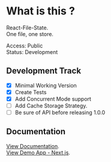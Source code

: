 # What is this ?

React-File-State.  
One file, one store.

Access: Public  
Status: Development  

## Development Track

- [x] Minimal Working Version
- [x] Create Tests
- [x] Add Concurrent Mode support
- [ ] Add Cache Storage Strategy.
- [ ] Be sure of API before releasing 1.0.0

## Documentation

[View Documentation](https://github.com/tresorama/react-file-state/blob/main/packages/react-file-state/README.md).  
[View Demo App - Next.js](https://github.com/tresorama/react-file-state/tree/main/apps/app-next/src/views/ReactFileStateB).
